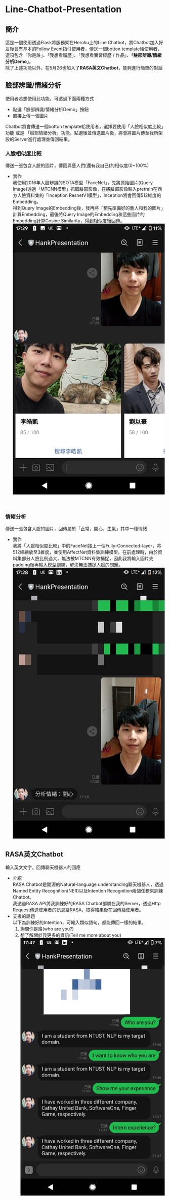 # Line-Chatbot-Presentation
## 簡介
這是一個使用透過Flask將服務架在Heroku上的Line Chatbot，將Chatbot加入好友後會有基本的Follow Event指引使用者，傳送一個botton template給使用者，選項包含「你是誰」、「我想看履歷」、「我想看實習經歷 / 作品」、**「臉部辨識/情緒分析Demo」**。<br />
除了上述功能以外，在5月26也加入了**RASA英文Chatbot**，能夠進行簡單的對話

## 臉部辨識/情緒分析
使用者若想使用此功能，可透過下面兩種方式
- 點選「臉部辨識/情緒分析Demo」按鈕
- 直接上傳一張圖片

Chatbot將會傳送一個botton template給使用者，選擇要使用「人臉相似度比較」功能 或是 「臉部情緒分析」功能，點選後並傳送圖片後，將會將圖片傳至我所架設的Server進行處理並傳回結果。

### 人臉相似度比較
傳送一張包含人臉的圖片，傳回與藝人們(還有我自己)的相似度(0~100%)<br />
- 實作<br />
我使用2016年人臉辨識的SOTA模型「FaceNet」，先將原始圖片(Query Image)透過「MTCNN模型」抓取臉部影像，在將臉部影像輸入pretrain在西方人臉資料集的「Inception ResnetV1模型」，Inception將會回傳512維度的Embedding。<br />
得到Query Image的Embedding後，我再將「預先準備好的藝人和我的圖片」計算Embedding，最後將Query Image的Embedding和這些圖片的Embedding計算Cosine Similarity，得到相似度後回傳。<br />
![facial recognition](https://github.com/AppleHank/Line-Chatbot-Presentation/blob/main/ReadMe_images/187436527_319387753111581_6003927579262384847_n.png)
<br />

### 情緒分析
傳送一張包含人臉的圖片，回傳屬於「正常，開心，生氣」其中一種情緒<br />
- 實作<br />
我將「人臉相似度比較」中的FaceNet接上一個Fully-Connected-layer，將512維縮放至3維度，並使用AffectNet資料集訓練模型。在前處理時，由於資料集部分人臉比例過大，無法被MTCNN有效捕捉，因此我將輸入圖片先padding後再輸入模型訓練，解決無法捕捉人臉的問題。<br />
![emotion recognition](https://github.com/AppleHank/Line-Chatbot-Presentation/blob/main/ReadMe_images/188656919_495260258565990_4620626799712487533_n.jpg)

## RASA英文Chatbot
輸入英文文字，回傳聊天機器人的回應<br />
- 介紹<br />
RASA Chatbot是開源的Natural-language understanding聊天機器人，透過Named Entity Recognition(NER)以及Intention Recognition兩個任務來訓練Chatbot。<br />
我透過RASA API將我訓練好的RASA Chatbot部屬在我的Server，透過Http Request傳送使用者的訊息給RASA，取得結果後在回傳給使用者。
- 支援的話題<br />
以下為訓練好的Intention，可輸入類似語句，都能傳回一樣的結果。
  1. 詢問你是誰(who are you?)
  2. 想了解關於我更多的資訊(Tell me more about you)
![RASA](https://github.com/AppleHank/Line-Chatbot-Presentation/blob/main/ReadMe_images/111230.jpg)

